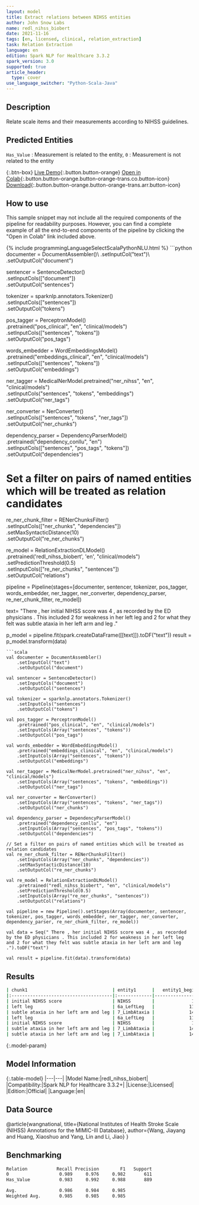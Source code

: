 ```yaml
---
layout: model
title: Extract relations between NIHSS entities
author: John Snow Labs
name: redl_nihss_biobert
date: 2021-11-16
tags: [en, licensed, clinical, relation_extraction]
task: Relation Extraction
language: en
edition: Spark NLP for Healthcare 3.3.2
spark_version: 3.0
supported: true
article_header:
  type: cover
use_language_switcher: "Python-Scala-Java"
---
```


## Description

Relate scale items and their measurements according to NIHSS guidelines.

## Predicted Entities

`Has_Value` : Measurement is related to the entity, `0` : Measurement is not related to the entity

{:.btn-box}
[Live Demo](https://demo.johnsnowlabs.com/healthcare/RE_NIHSS/){:.button.button-orange}
[Open in Colab](https://colab.research.google.com/github/JohnSnowLabs/spark-nlp-workshop/blob/master/tutorials/Certification_Trainings/Healthcare/10.Clinical_Relation_Extraction.ipynb){:.button.button-orange.button-orange-trans.co.button-icon}
[Download](https://s3.amazonaws.com/auxdata.johnsnowlabs.com/clinical/models/redl_nihss_biobert_en_3.3.2_3.0_1637038860417.zip){:.button.button-orange.button-orange-trans.arr.button-icon}

## How to use

This sample snippet may not include all the required components of the pipeline for readability purposes. However, you can find a complete example of all the end-to-end components of the pipeline by clicking the "Open in Colab" link included above.




<div class="tabs-box" markdown="1">
{% include programmingLanguageSelectScalaPythonNLU.html %}
```python
documenter = DocumentAssembler()\
    .setInputCol("text")\
    .setOutputCol("document")

sentencer = SentenceDetector()\
    .setInputCols(["document"])\
    .setOutputCol("sentences")

tokenizer = sparknlp.annotators.Tokenizer()\
    .setInputCols(["sentences"])\
    .setOutputCol("tokens")

pos_tagger = PerceptronModel()\
    .pretrained("pos_clinical", "en", "clinical/models") \
    .setInputCols(["sentences", "tokens"])\
    .setOutputCol("pos_tags")

words_embedder = WordEmbeddingsModel() \
    .pretrained("embeddings_clinical", "en", "clinical/models") \
    .setInputCols(["sentences", "tokens"]) \
    .setOutputCol("embeddings")

ner_tagger = MedicalNerModel.pretrained("ner_nihss", "en", "clinical/models")\
    .setInputCols("sentences", "tokens", "embeddings")\
    .setOutputCol("ner_tags") 

ner_converter = NerConverter() \
    .setInputCols(["sentences", "tokens", "ner_tags"]) \
    .setOutputCol("ner_chunks")

dependency_parser = DependencyParserModel() \
    .pretrained("dependency_conllu", "en") \
    .setInputCols(["sentences", "pos_tags", "tokens"]) \
    .setOutputCol("dependencies")

# Set a filter on pairs of named entities which will be treated as relation candidates
re_ner_chunk_filter = RENerChunksFilter() \
    .setInputCols(["ner_chunks", "dependencies"])\
    .setMaxSyntacticDistance(10)\
    .setOutputCol("re_ner_chunks")

re_model = RelationExtractionDLModel()\
    .pretrained('redl_nihss_biobert', 'en', "clinical/models") \
    .setPredictionThreshold(0.5)\
    .setInputCols(["re_ner_chunks", "sentences"]) \
    .setOutputCol("relations")

pipeline = Pipeline(stages=[documenter, sentencer, tokenizer, pos_tagger, words_embedder, ner_tagger, ner_converter, dependency_parser, re_ner_chunk_filter, re_model])

text= "There , her initial NIHSS score was 4 , as recorded by the ED physicians . This included 2 for weakness in her left leg and 2 for what they felt was subtle ataxia in her left arm and leg ."

p_model = pipeline.fit(spark.createDataFrame([[text]]).toDF("text"))
result = p_model.transform(data)
```
```scala
val documenter = DocumentAssembler() 
    .setInputCol("text") 
    .setOutputCol("document")

val sentencer = SentenceDetector()
    .setInputCols("document")
    .setOutputCol("sentences")

val tokenizer = sparknlp.annotators.Tokenizer()
    .setInputCols("sentences")
    .setOutputCol("tokens")

val pos_tagger = PerceptronModel()
    .pretrained("pos_clinical", "en", "clinical/models") 
    .setInputCols(Array("sentences", "tokens"))
    .setOutputCol("pos_tags")

val words_embedder = WordEmbeddingsModel()
    .pretrained("embeddings_clinical", "en", "clinical/models")
    .setInputCols(Array("sentences", "tokens"))
    .setOutputCol("embeddings")

val ner_tagger = MedicalNerModel.pretrained("ner_nihss", "en", "clinical/models")
    .setInputCols(Array("sentences", "tokens", "embeddings"))
    .setOutputCol("ner_tags") 

val ner_converter = NerConverter()
    .setInputCols(Array("sentences", "tokens", "ner_tags"))
    .setOutputCol("ner_chunks")

val dependency_parser = DependencyParserModel()
    .pretrained("dependency_conllu", "en")
    .setInputCols(Array("sentences", "pos_tags", "tokens"))
    .setOutputCol("dependencies")

// Set a filter on pairs of named entities which will be treated as relation candidates
val re_ner_chunk_filter = RENerChunksFilter()
    .setInputCols(Array("ner_chunks", "dependencies"))
    .setMaxSyntacticDistance(10)
    .setOutputCol("re_ner_chunks")

val re_model = RelationExtractionDLModel()
    .pretrained("redl_nihss_biobert", "en", "clinical/models")
    .setPredictionThreshold(0.5)
    .setInputCols(Array("re_ner_chunks", "sentences"))
    .setOutputCol("relations")

val pipeline = new Pipeline().setStages(Array(documenter, sentencer, tokenizer, pos_tagger, words_embedder, ner_tagger, ner_converter, dependency_parser, re_ner_chunk_filter, re_model))

val data = Seq(" There , her initial NIHSS score was 4 , as recorded by the ED physicians . This included 2 for weakness in her left leg and 2 for what they felt was subtle ataxia in her left arm and leg .").toDF("text")

val result = pipeline.fit(data).transform(data)
```
</div>

## Results

```bash
| chunk1                                | entity1      |   entity1_begin |   entity1_end | entity2     |   chunk2 |   entity2_begin |   entity2_end | relation   |
|:--------------------------------------|:-------------|----------------:|--------------:|:------------|---------:|----------------:|--------------:|:-----------|
| initial NIHSS score                   | NIHSS        |              12 |            30 | Measurement |        4 |              36 |            36 | Has_Value  |
| left leg                              | 6a_LeftLeg   |             111 |           118 | Measurement |        2 |              89 |            89 | Has_Value  |
| subtle ataxia in her left arm and leg | 7_LimbAtaxia |             149 |           185 | Measurement |        2 |             124 |           124 | Has_Value  |
| left leg                              | 6a_LeftLeg   |             111 |           118 | Measurement |        4 |              36 |            36 | 0          |
| initial NIHSS score                   | NIHSS        |              12 |            30 | Measurement |        2 |             124 |           124 | 0          |
| subtle ataxia in her left arm and leg | 7_LimbAtaxia |             149 |           185 | Measurement |        4 |              36 |            36 | 0          |
| subtle ataxia in her left arm and leg | 7_LimbAtaxia |             149 |           185 | Measurement |        2 |              89 |            89 | 0          |

```

{:.model-param}
## Model Information

{:.table-model}
|---|---|
|Model Name:|redl_nihss_biobert|
|Compatibility:|Spark NLP for Healthcare 3.3.2+|
|License:|Licensed|
|Edition:|Official|
|Language:|en|

## Data Source

@article{wangnational,
  title={National Institutes of Health Stroke Scale (NIHSS) Annotations for the MIMIC-III Database},
  author={Wang, Jiayang and Huang, Xiaoshuo and Yang, Lin and Li, Jiao}
}

## Benchmarking

```bash
Relation           Recall Precision        F1   Support
0                   0.989     0.976     0.982       611
Has_Value           0.983     0.992     0.988       889

Avg.                0.986     0.984     0.985
Weighted Avg.       0.985     0.985     0.985
```